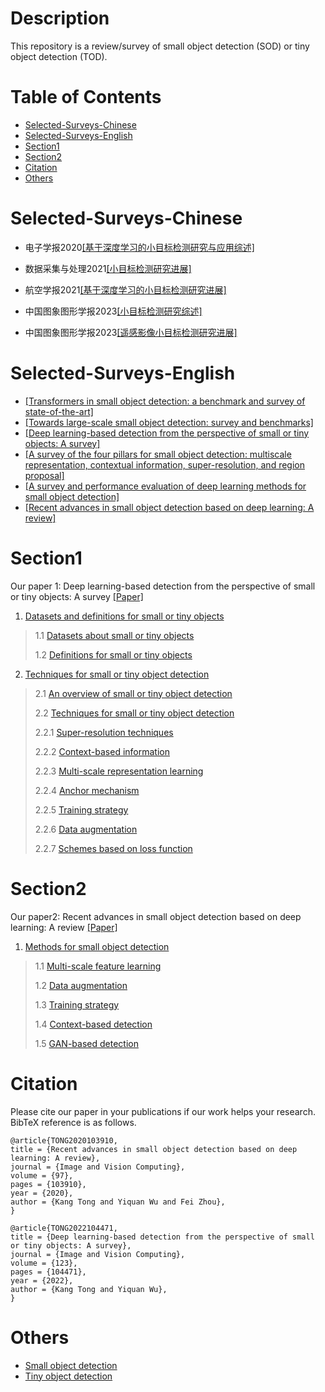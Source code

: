 # Description
This repository is a review/survey of small object detection (SOD) or tiny object detection (TOD).


# Table of Contents
* [Selected-Surveys-Chinese](#Selected-Surveys-Chinese)
* [Selected-Surveys-English](#Selected-Surveys-English)
* [Section1](#Section1)
* [Section2](#Section2)
* [Citation](#citation)
* [Others](#others)


# Selected-Surveys-Chinese
* 电子学报2020[[基于深度学习的小目标检测研究与应用综述]]( https://kns.cnki.net/kcms2/article/abstract?v=vYzgd5_tBo8_whF6s4dRd_wTeR6l3xNYLAsZWBLKBYSu6hEVrLY-g6CCdimsvHYElpzkvB1se8ftsUFpajC1wYsgEAE_Pja_MPLlINOIdlkJqjOUwiqQ63fgAyFwf2jFtLkfRgOK1n0=&uniplatform=NZKPT&language=CHS)

* 数据采集与处理2021[[小目标检测研究进展]]( https://kns.cnki.net/kcms2/article/abstract?v=vYzgd5_tBo8yXLqmzd9kLw3r3khh2YNTBnlreOCsVAkV3Oc6bajAkThbRpUEyYy35UqCo3YVfIqQ0H8l4BvUXORlKQPSL871iHn47z_hJ0w1GO68xBlDvU_A06QDvNYZ4JfCP8v_o3M=&uniplatform=NZKPT&language=CHS)

* 航空学报2021[[基于深度学习的小目标检测研究进展]]( https://kns.cnki.net/kcms2/article/abstract?v=vYzgd5_tBo8RTgUA3cBpkADgQciUxVz0Q3FLQVjh5leuUtdz4g9Oas6Z1oOihiPo9n1UVLKmnwwT6Y-TuTTox0547YHwijlaFltaDAN8Ll1ncXI5hUIZMVC38zro0ixekefhb6PXUY4=&uniplatform=NZKPT&language=CHS)

* 中国图象图形学报2023[[小目标检测研究综述]]( https://kns.cnki.net/kcms2/article/abstract?v=vYzgd5_tBo9rvXUnC8mZwuP6sTPTqw1EreHHbtnucY03MTF-f_gDl2FopdFLkowpqhae8NvAPTMhK5PSfwfeRSIkuciEUz5q3g90xBquUQumPT6zPfB_Z3FiyRODGjVmPpKN5XJq-Ng=&uniplatform=NZKPT&language=CHS)

* 中国图象图形学报2023[[遥感影像小目标检测研究进展]]( https://kns.cnki.net/kcms2/article/abstract?v=vYzgd5_tBo_JNoE1uh7-RPPhn5mNZcHThbd5UbiAnSy2-xN8DznZ6fGYae99XkE6-jn-E9XZ5hlH7zk1_nT7n-5PmkgOCJK8k3cmw2XBQ4JuXX7pNIULfhsLZ86eEavtBb8K6r4v4VI=&uniplatform=NZKPT&language=CHS)



# Selected-Surveys-English
*  [[Transformers in small object detection: a benchmark and survey of state-of-the-art]](https://doi.org/10.48550/arXiv.2309.04902)
*  [[Towards large-scale small object detection: survey and benchmarks]](https://ieeexplore.ieee.org/document/10168277)
*  [[Deep learning-based detection from the perspective of small or tiny objects: A survey]](https://doi.org/10.1016/j.imavis.2022.104471)
*  [[A survey of the four pillars for small object detection: multiscale representation, contextual information, super-resolution, and region proposal]](https://doi.org/10.1109/TSMC.2020.3005231)
*  [[A survey and performance evaluation of deep learning methods for small object detection]](https://doi.org/10.1016/j.eswa.2021.114602)
*  [[Recent advances in small object detection based on deep learning: A review]](https://doi.org/10.1016/j.imavis.2020.103910)



# Section1
Our paper 1: Deep learning-based detection from the perspective of small or tiny objects: A survey [[Paper]](https://doi.org/10.1016/j.imavis.2022.104471)

1. [Datasets and definitions for small or tiny objects](#1) 
>1.1 [Datasets about small or tiny objects](#1.1) 
>
>1.2 [Definitions for small or tiny objects](#1.2)

2. [Techniques for small or tiny object detection](#2)  
>2.1 [An overview of small or tiny object detection](#2.1)
>
>2.2 [Techniques for small or tiny object detection](#2.2)
>
  >2.2.1 [Super-resolution techniques](#2.2.1)
  >
  >2.2.2 [Context-based information](#2.2.2)
  >
  >2.2.3 [Multi-scale representation learning](#2.2.3)
  >
  >2.2.4 [Anchor mechanism](#2.2.4)
  >
  >2.2.5 [Training strategy](#2.2.5)
  >
  >2.2.6 [Data augmentation](#2.2.6)
  >
  >2.2.7 [Schemes based on loss function](#2.2.7)
   

# Section2
Our paper2: Recent advances in small object detection based on deep learning: A review [[Paper]](https://doi.org/10.1016/j.imavis.2020.103910)

1. [Methods for small object detection](#1)   
>1.1 [Multi-scale feature learning](#1.1)
>
>1.2 [Data augmentation](#1.2)
>
>1.3 [Training strategy](#1.3)
>
>1.4 [Context-based detection](#1.4)
>
>1.5 [GAN-based detection](#1.5)



# Citation

Please cite our paper in your publications if our work helps your research. BibTeX reference is as follows.

``````````````````````````````
@article{TONG2020103910,
title = {Recent advances in small object detection based on deep learning: A review},
journal = {Image and Vision Computing},
volume = {97},
pages = {103910},
year = {2020},
author = {Kang Tong and Yiquan Wu and Fei Zhou},
}
``````````````````````````````

``````````````````````````````
@article{TONG2022104471,
title = {Deep learning-based detection from the perspective of small or tiny objects: A survey},
journal = {Image and Vision Computing},
volume = {123},
pages = {104471},
year = {2022},
author = {Kang Tong and Yiquan Wu},
}
``````````````````````````````



# Others
* [Small object detection](https://github.com/ispc-lab/SmallObjectDetectionList)
* [Tiny object detection](https://github.com/kuanhungchen/awesome-tiny-object-detection)
